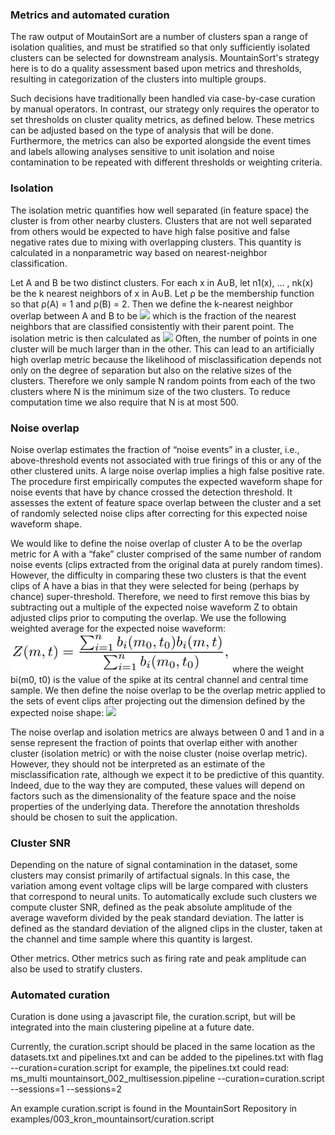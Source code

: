 ### Metrics and automated curation

The raw output of MoutainSort are a number of clusters span a range of isolation qualities, and must be  stratified so that only sufficiently isolated clusters can be selected for  downstream analysis. MountainSort's strategy here is to do a quality assessment based upon metrics and thresholds, resulting in categorization of the clusters into multiple groups.

Such decisions have traditionally been handled via  case-by-case curation by manual operators. In contrast, our strategy only  requires the operator to set thresholds on cluster quality metrics, as defined  below. These metrics can be adjusted based on the type of analysis that will be  done. Furthermore, the metrics can also be exported alongside the event times  and labels allowing analyses sensitive to unit isolation and noise contamination  to be repeated with different thresholds or weighting criteria.

### Isolation

The isolation metric quantifies how  well separated (in feature space) the cluster is from other nearby clusters.  Clusters that are not well separated from others would be expected to have high  false positive and false negative rates due to mixing with overlapping  clusters. This quantity is calculated in a nonparametric way based on  nearest-neighbor classification.

Let A and B be two distinct  clusters. For each x in A∪B, let n1(x),  … , nk(x)  be the k nearest neighbors of x in A∪B. Let ρ be the membership function so that ρ(A) = 1 and ρ(B) = 2. Then we define the k-nearest neighbor overlap between A and B to be
![](overlap.png)
which is the fraction  of the nearest neighbors that are classified consistently with their parent  point. The isolation metric is then calculated as
![](isolation.png)
Often, the number of points in one cluster will be much larger than in the  other. This can lead to an artificially high overlap metric because the likelihood  of misclassification depends not only on the degree of separation but also on  the relative sizes of the clusters. Therefore we only sample N random points  from each of the two clusters where N is the minimum size of the two clusters.  To reduce computation time we also require that N is at most 500.

### Noise overlap

Noise overlap estimates  the fraction of “noise events” in a cluster, i.e., above-threshold events not  associated with true firings of this or any of the other clustered units. A  large noise overlap implies a high false positive rate. The procedure first  empirically computes the expected waveform shape for noise events that have by  chance crossed the detection threshold. It assesses the extent of feature space  overlap between the cluster and a set of randomly selected noise clips after  correcting for this expected noise waveform shape.

We would like to define the noise overlap of cluster A to be the overlap metric for A with a “fake” cluster comprised of the same number of random noise events (clips extracted  from the original data at purely random times). However, the difficulty in  comparing these two clusters is that the event clips of A have a bias in  that they were selected for being (perhaps by chance) super-threshold.  Therefore, we need to first remove this bias by subtracting out a multiple of  the expected noise waveform Z to  obtain adjusted clips prior to computing the overlap. We use the following  weighted average for the expected noise waveform:
![](noisewaveform.png)
where the weight bi(m0,  t0) is the value of the spike at its central channel and central  time sample. We then define the noise overlap to be the overlap metric applied  to the sets of event clips after projecting out the dimension defined by the  expected noise shape:
![](noiseoverlap.png)

The noise overlap and isolation metrics are always between 0 and 1 and in a sense represent the fraction of points that overlap either with another cluster (isolation metric) or with the noise cluster (noise overlap metric). However, they should not be interpreted as an estimate of the misclassification rate, although we expect it to be predictive of this quantity. Indeed, due to the way they are computed, these values will depend on factors such as the dimensionality of the feature space and the noise properties of the underlying data. Therefore the annotation thresholds should be chosen to suit the application.

### Cluster SNR

Depending on the nature of signal contamination in the dataset, some clusters may consist primarily of artifactual signals. In this case, the variation among event voltage clips will be large compared with clusters that correspond to neural units. To automatically exclude such clusters we compute cluster SNR, defined as the peak absolute amplitude of the average waveform divided by the peak standard deviation. The latter is defined as the standard deviation of the aligned clips in the cluster, taken at the channel and time sample where this quantity is largest.

Other metrics. Other metrics such as firing rate and peak amplitude can also be used to stratify clusters.

### Automated curation
 
Curation is done using a javascript file, the curation.script, but will be integrated into the main clustering pipeline at a future date.

Currently, the curation.script should be placed in the same location as the datasets.txt and pipelines.txt and can be added to the pipelines.txt with flag 
--curation=curation.script
for example, the pipelines.txt could read:
ms_multi mountainsort_002_multisession.pipeline --curation=curation.script --sessions=1 --sessions=2

An example curation.script is found in the MountainSort Repository in examples/003_kron_mountainsort/curation.script
